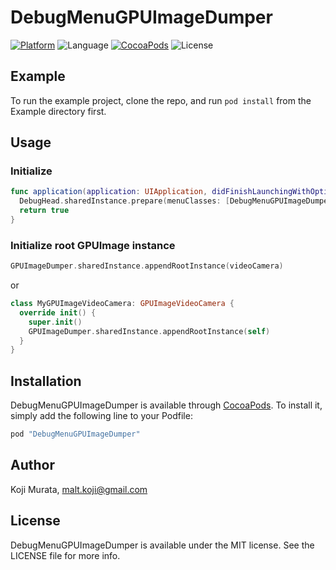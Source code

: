 # DebugMenuGPUImageDumper

[![Platform](https://img.shields.io/cocoapods/p/DebugMenuGPUImageDumper.svg?style=flat)](http://cocoapods.org/pods/DebugMenuGPUImageDumper)
![Language](https://img.shields.io/badge/language-Swift%202.2-orange.svg)
[![CocoaPods](https://img.shields.io/cocoapods/v/DebugMenuGPUImageDumper.svg?style=flat)](http://cocoapods.org/pods/DebugMenuGPUImageDumper)
![License](https://img.shields.io/github/license/malt03/DebugMenuGPUImageDumper.svg?style=flat)

## Example

To run the example project, clone the repo, and run `pod install` from the Example directory first.

## Usage

### Initialize
```swift
func application(application: UIApplication, didFinishLaunchingWithOptions launchOptions: [NSObject: AnyObject]?) -> Bool {
  DebugHead.sharedInstance.prepare(menuClasses: [DebugMenuGPUImageDumper.self])
  return true
}
```

### Initialize root GPUImage instance
```swift
GPUImageDumper.sharedInstance.appendRootInstance(videoCamera)
```

or

```swift
class MyGPUImageVideoCamera: GPUImageVideoCamera {
  override init() {
    super.init()
    GPUImageDumper.sharedInstance.appendRootInstance(self)
  }
}
```

## Installation

DebugMenuGPUImageDumper is available through [CocoaPods](http://cocoapods.org). To install
it, simply add the following line to your Podfile:

```ruby
pod "DebugMenuGPUImageDumper"
```

## Author

Koji Murata, malt.koji@gmail.com

## License

DebugMenuGPUImageDumper is available under the MIT license. See the LICENSE file for more info.
